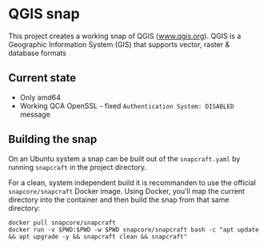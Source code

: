 # QGIS snap

This project creates a working snap of QGIS (www.qgis.org).
QGIS is a Geographic Information System (GIS) that supports vector, raster & database formats

## Current state

* Only amd64
* Working QCA OpenSSL - fixed `Authentication System: DISABLED` message 

## Building the snap

On an Ubuntu system a snap can be built out of the `snapcraft.yaml` by running `snapcraft` in the project directory.

For a clean, system independent build it is recommanden to use the official `snapcore/snapcraft` Docker image.
Using Docker, you’ll map the current directory into the container and then build the snap from that same directory:

```
docker pull snapcore/snapcraft
docker run -v $PWD:$PWD -w $PWD snapcore/snapcraft bash -c "apt update && apt upgrade -y && snapcraft clean && snapcraft"
```
